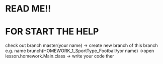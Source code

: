 # READ ME!!
# FOR START THE HELP 

check out branch master(your name) -> create new branch of this branch e.g. name brunch(HOMEWORK_1_SportType_Football/yor name) ->open lesson.homework.Main.class -> write your code ther
